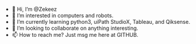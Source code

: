 - 👋 Hi, I’m @Zekeez
- 👀 I’m interested in computers and robots.
- 🌱 I’m currently learning python3, uiPath StudioX, Tableau, and Qiksense.
- 💞️ I’m looking to collaborate on anything interesting.
- 📫 How to reach me? Just msg me here at GITHUB.

<!---
Zekeez/Zekeez is a ✨ special ✨ repository because its `README.md` (this file) appears on your GitHub profile.
You can click the Preview link to take a look at your changes.
--->
